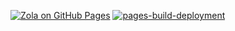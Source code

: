 [![Zola on GitHub Pages](https://github.com/ax-hack/ax-hack.github.io/actions/workflows/main.yml/badge.svg)](https://github.com/ax-hack/ax-hack.github.io/actions/workflows/main.yml) [![pages-build-deployment](https://github.com/ax-hack/ax-hack.github.io/actions/workflows/pages/pages-build-deployment/badge.svg)](https://github.com/ax-hack/ax-hack.github.io/actions/workflows/pages/pages-build-deployment)